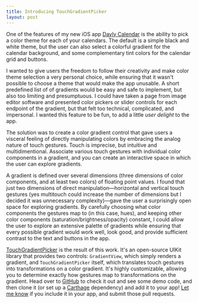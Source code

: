 ```yaml
---
title: Introducing TouchGradientPicker
layout: post
---
```


One of the features of my new iOS app [Dayly Calendar][] is the ability to pick a color theme for each of your calendars. The default is a simple black and white theme, but the user can also select a colorful gradient for the calendar background, and some complementary tint colors for the calendar grid and buttons.

I wanted to give users the freedom to follow their creativity and make color theme selection a very personal choice, while ensuring that it wasn't possible to choose a theme that would make the app unusable. A short predefined list of of gradients would be easy and safe to implement, but also too limiting and presumptuous. I could have taken a page from image editor software and presented color pickers or slider controls for each endpoint of the gradient, but that felt too technical, complicated, and impersonal. I wanted this feature to be fun, to add a little *user delight* to the app.

The solution was to create a color gradient control that gave users a visceral feeling of directly manipulating colors by embracing the analog nature of touch gestures. Touch is imprecise, but intuitive and multidimentional. Associate various touch gestures with individual color components in a gradient, and you can create an interactive space in which the user can explore gradients.

A gradient is defined over several dimensions (three dimensions of color components, and at least two colors) of floating point values. I found that just two dimensions of direct manipulation—horizontal and vertical touch gestures (yes multitouch could increase the number of dimensions but I decided it was unnecessary complexity)—gave the user a surprisingly open space for exploring gradients. By carefully choosing what color components the gestures map to (in this case, hues), and keeping other color components (saturation/brightness/opacity) constant, I could allow the user to explore an extensive palette of gradients while ensuring that every possible gradient would work well, look good, and provide sufficient contrast to the text and buttons in the app.

[TouchGradientPicker][GitHub] is the result of this work. It's an open-source UIKit library that provides two controls: `GradientView`, which simply renders a gradient, and `TouchGradientPicker` itself, which translates touch gestures into transformations on a color gradient. It's highly customizable, allowing you to determine exactly how gestures map to transformations on the gradient. Head over to [GitHub][] to check it out and see some demo code, and then clone it (or set up a [Carthage][] dependency) and add it to your app! [Let me know][] if you include it in your app, and submit those pull requests.

[GitHub]: https://github.com/mmertsock/TouchGradientPicker
[Dayly Calendar]: http://www.esker-apps.com/dayly/
[Carthage]: https://github.com/Carthage/Carthage
[Let me know]: http://twitter.com/mmertsock
